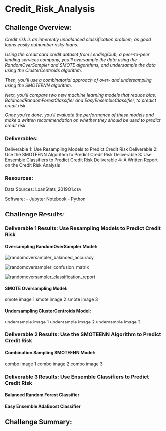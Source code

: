 # Credit_Risk_Analysis

## Challenge Overview:
*Credit risk is an inherently unbalanced classification problem, as good loans easily outnumber risky loans.*

*Using the credit card credit dataset from LendingClub, a peer-to-peer lending services company, you’ll oversample the data using the RandomOverSampler and SMOTE algorithms, and undersample the data using the ClusterCentroids algorithm.*

*Then, you’ll use a combinatorial approach of over- and undersampling using the SMOTEENN algorithm.*

*Next, you’ll compare two new machine learning models that reduce bias, BalancedRandomForestClassifier and EasyEnsembleClassifier, to predict credit risk.*

*Once you’re done, you’ll evaluate the performance of these models and make a written recommendation on whether they should be used to predict credit risk*


### Deliverables:
Deliverable 1: Use Resampling Models to Predict Credit Risk
Deliverable 2: Use the SMOTEENN Algorithm to Predict Credit Risk
Deliverable 3: Use Ensemble Classifiers to Predict Credit Risk
Deliverable 4: A Written Report on the Credit Risk Analysis

### Resources:
Data Sources: LoanStats_2019Q1.csv

Software:
    - Jupyter Notebook
    - Python


## Challenge Results:

### Deliverable 1 Results: Use Resampling Models to Predict Credit Risk
#### Oversampling RandomOverSampler Model:

![randomoversampler_balanced_accuracy](https://user-images.githubusercontent.com/36451701/129460568-458b92a1-a644-4a1b-b27c-1b2a877df4b8.png)

![randomoversampler_confusion_matrix](https://user-images.githubusercontent.com/36451701/129460574-f136466c-779f-468c-892f-fd2aa55de885.png)

![randomoversampler_classification_report](https://user-images.githubusercontent.com/36451701/129460579-f27c5f5a-5265-4dfd-9e11-63cd73f34036.png)

#### SMOTE Oversampling Model:
smote image 1
smote image 2
smote image 3

#### Undersampling ClusterCentroids Model:
undersample image 1
undersample image 2
undersample image 3

### Deliverable 2 Results: Use the SMOTEENN Algorithm to Predict Credit Risk

#### Combination Sampling SMOTEENN Model:
combo image 1
combo image 2
combo image 3

### Deliverable 3 Results: Use Ensemble Classifiers to Predict Credit Risk

#### Balanced Random Forest Classifier


#### Easy Ensemble AdaBoost Classifier

## Challenge Summary:
